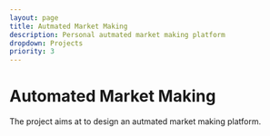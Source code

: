 ```yaml
---
layout: page
title: Autmated Market Making
description: Personal autmated market making platform
dropdown: Projects
priority: 3
---
```

# Automated Market Making
The project aims at to design an autmated market making platform.

